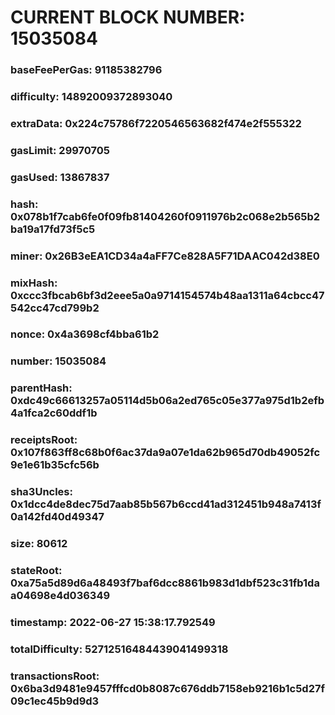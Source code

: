 # CURRENT BLOCK NUMBER: 15035084

### baseFeePerGas: 91185382796
### difficulty: 14892009372893040
### extraData: 0x224c75786f7220546563682f474e2f555322
### gasLimit: 29970705
### gasUsed: 13867837
### hash: 0x078b1f7cab6fe0f09fb81404260f0911976b2c068e2b565b2ba19a17fd73f5c5
### miner: 0x26B3eEA1CD34a4aFF7Ce828A5F71DAAC042d38E0
### mixHash: 0xccc3fbcab6bf3d2eee5a0a9714154574b48aa1311a64cbcc47542cc47cd799b2
### nonce: 0x4a3698cf4bba61b2
### number: 15035084
### parentHash: 0xdc49c66613257a05114d5b06a2ed765c05e377a975d1b2efb4a1fca2c60ddf1b
### receiptsRoot: 0x107f863ff8c68b0f6ac37da9a07e1da62b965d70db49052fc9e1e61b35cfc56b
### sha3Uncles: 0x1dcc4de8dec75d7aab85b567b6ccd41ad312451b948a7413f0a142fd40d49347
### size: 80612
### stateRoot: 0xa75a5d89d6a48493f7baf6dcc8861b983d1dbf523c31fb1daa04698e4d036349
### timestamp: 2022-06-27 15:38:17.792549
### totalDifficulty: 52712516484439041499318
### transactionsRoot: 0x6ba3d9481e9457fffcd0b8087c676ddb7158eb9216b1c5d27f09c1ec45b9d9d3
